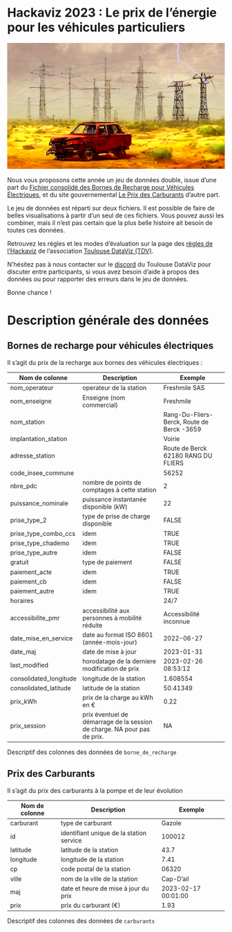 Hackaviz 2023 : Le prix de l’énergie pour les véhicules particuliers
================

![](images/image-408964965.png)

Nous vous proposons cette année un jeu de données double, issue d’une
part du [Fichier consolidé des Bornes de Recharge pour Véhicules
Électriques](https://www.data.gouv.fr/fr/datasets/fichier-consolide-des-bornes-de-recharge-pour-vehicules-electriques/),
et du site gouvernemental [Le Prix des
Carburants](https://www.prix-carburants.gouv.fr/) d’autre part.

Le jeu de données est réparti sur deux fichiers. Il est possible de
faire de belles visualisations à partir d’un seul de ces fichiers. Vous
pouvez aussi les combiner, mais il n’est pas certain que la plus belle
histoire ait besoin de toutes ces données.

Retrouvez les règles et les modes d’évaluation sur la page des [règles
de l’Hackaviz](https://toulouse-dataviz.fr/hackaviz/reglement/) de
l’association [Toulouse DataViz (TDV)](http://toulouse-dataviz.fr).

N’hésitez pas à nous contacter sur le
[discord](https://discord.com/invite/RbTR4jKRp9) du Toulouse DataViz
pour discuter entre participants, si vous avez besoin d’aide à propos
des données ou pour rapporter des erreurs dans le jeu de données.

Bonne chance !

# Description générale des données

## Bornes de recharge pour véhicules électriques

Il s’agit du prix de la recharge aux bornes des véhicules électriques :

| Nom de colonne         | Description                                                              | Exemple                                    |
|------------------------|--------------------------------------------------------------------------|--------------------------------------------|
| nom_operateur          | operateur de la station                                                  | Freshmile SAS                              |
| nom_enseigne           | Enseigne (nom commercial)                                                | Freshmile                                  |
| nom_station            |                                                                          | Rang-Du-Fliers-Berck, Route de Berck -3659 |
| implantation_station   |                                                                          | Voirie                                     |
| adresse_station        |                                                                          | Route de Berck 62180 RANG DU FLIERS        |
| code_insee_commune     |                                                                          | 56252                                      |
| nbre_pdc               | nombre de points de comptages à cette station                            | 2                                          |
| puissance_nominale     | puissance instantanée disponible (kW)                                    | 22                                         |
| prise_type_2           | type de prise de charge disponible                                       | FALSE                                      |
| prise_type_combo_ccs   | idem                                                                     | TRUE                                       |
| prise_type_chademo     | idem                                                                     | TRUE                                       |
| prise_type_autre       | idem                                                                     | FALSE                                      |
| gratuit                | type de paiement                                                         | FALSE                                      |
| paiement_acte          | idem                                                                     | TRUE                                       |
| paiement_cb            | idem                                                                     | FALSE                                      |
| paiement_autre         | idem                                                                     | TRUE                                       |
| horaires               |                                                                          | 24/7                                       |
| accessibilite_pmr      | accessibilité aux personnes à mobilité réduite                           | Accessibilité inconnue                     |
| date_mise_en_service   | date au format ISO 8601 (année-mois-jour)                                | 2022-06-27                                 |
| date_maj               | date de mise à jour                                                      | 2023-01-31                                 |
| last_modified          | horodatage de la derniere modification de prix                           | 2023-02-26 08:53:12                        |
| consolidated_longitude | longitude de la station                                                  | 1.608554                                   |
| consolidated_latitude  | latitude de la station                                                   | 50.41349                                   |
| prix_kWh               | prix de la charge au kWh en €                                            | 0.22                                       |
| prix_session           | prix éventuel de démarrage de la session de charge. NA pour pas de prix. | NA                                         |

Descriptif des colonnes des données de `borne_de_recharge`

## Prix des Carburants

Il s’agit du prix des carburants à la pompe et de leur évolution

| Nom de colonne | Description                              | Exemple             |
|----------------|------------------------------------------|---------------------|
| carburant      | type de carburant                        | Gazole              |
| id             | identifiant unique de la station service | 100012              |
| latitude       | latitude de la station                   | 43.7                |
| longitude      | longitude de la station                  | 7.41                |
| cp             | code postal de la station                | 06320               |
| ville          | nom de la ville de la station            | Cap-D’ail           |
| maj            | date et heure de mise à jour du prix     | 2023-02-17 00:01:00 |
| prix           | prix du carburant (€)                    | 1.93                |

Descriptif des colonnes des données de `carburants`
